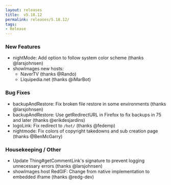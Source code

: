 ```yaml
---
layout: releases
title:  v5.18.12
permalink: releases/5.18.12/
tags:
- Release
---
```


### New Features

- nightMode: Add option to follow system color scheme (thanks @larsjohnsen)
- showImages new hosts:
  - NaverTV (thanks @Rando)
  - Liquipedia.net (thanks @iMarBot)

### Bug Fixes

- backupAndRestore: Fix broken file restore in some environments (thanks @larsjohnsen)
- backupAndRestore: Use getRedirectURL in Firefox to fix backups in 75 and later (thanks @erikdesjardins)
- logoLink: Fix redirect to `/hot/` (thanks @fedemp)
- nightmode: Fix colors of copyright takedowns and sub creation page (thanks @BenMcGarry)

### Housekeeping / Other

- Update Thing#getCommentLink's signature to prevent logging unnecessary errors (thanks @larsjohnsen)
- showImages host RedGIF: Change from native implementation to embedded iframe (thanks @redg-dev)
